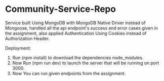 # Community-Service-Repo
Service built Using MongoDB with MongoDB Native Driver instead of Mongoose, handled all the api endpoint's success and error cases given in the assignment, also applied Authentication Using Cookies instead of Authorization Header.

Deployment:
1. Run (npm install) to download the dependencies node_modules.
2. Now Run (npm run dev) to launch the server that will be running on port 3000.
3. Now You can run given endpoints from the assignment.
